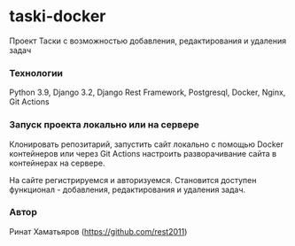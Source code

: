 # taski-docker
Проект Таски с возможностью добавления, редактирования и удаления задач

### Технологии
Python 3.9, Django 3.2, Django Rest Framework, Postgresql, Docker, Nginx, Git Actions

### Запуск проекта локально или на сервере

Клонировать репозитарий, запустить сайт локально с помощью Docker контейнеров или через Git Actions настроить разворачивание сайта в контейнерах на сервере.

На сайте регистрируемся и авторизуемся. Становится доступен функционал - добавления, редактирования и удаления задач.

### Автор
Ринат Хаматьяров (https://github.com/rest2011)
